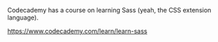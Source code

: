Codecademy has a course on learning Sass (yeah, the CSS extension language).

https://www.codecademy.com/learn/learn-sass
